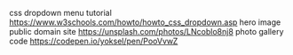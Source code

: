 css dropdown menu tutorial https://www.w3schools.com/howto/howto_css_dropdown.asp
hero image public domain site https://unsplash.com/photos/LNcoblo8nj8
photo gallery code https://codepen.io/yoksel/pen/PooVvwZ